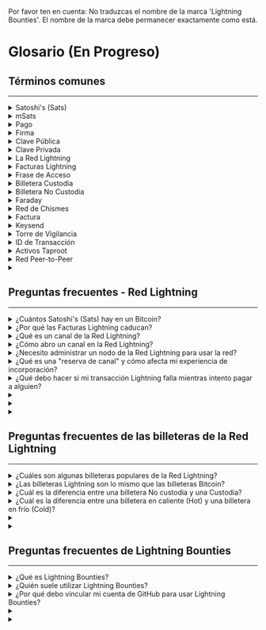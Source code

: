 Por favor ten en cuenta: No traduzcas el nombre de la marca 'Lightning Bounties'. El nombre de la marca debe permanecer exactamente como está.

# Glosario (En Progreso)

## Términos comunes

***

<details>

<summary> Satoshi's (Sats) </summary>

Un satoshi es 1/100 millonésima parte de un Bitcoin. En la Red Lightning, un satoshi se puede dividir aún más en 1000 partes (llamado [millisatoshi](https://docs.lightning.engineering/community-resources/glossary#millisatoshi)). Se le pone ese nombre en honor al creador de Bitcoin, [Satoshi Nakamoto](https://docs.lightning.engineering/community-resources/glossary#satoshi-nakamoto).

</details>

<details>

<summary> mSats </summary>

Los mSats son cada 1/1000 (una milésima) de un satoshi. Un satoshi es la unidad más pequeña para bitcoin, pero lightning puede manejar con unidades aún más pequeñas mientras los canales están abiertos. La cantidad es [redondeada hacia abajo](https://github.com/lightningnetwork/lnd/blob/master/lnwire/msat.go#L22-L24) al satoshi más cercano cuando se cierra el canal y se difunde en la cadena de bloques para cumplir con el límite de bitcoin.

</details>

<details>

<summary> Pago </summary>

Un pago es una transacción que ocurre en la red lightning. Los pagos se enrutan a través de canales de pago lightning y no se registran en la cadena de bloques de bitcoin.

_Crédito: bitcoin.design_

</details>

<details>

<summary> Firma </summary>

Dado que una [clave privada](https://bitcoin.design/guide/glossary/#private-key) puede usarse para demostrar que el titular controla una dirección específica, por lo tanto, puede autorizar transacciones desde la dirección. Esto se llama una firma digital.

<img src="../../.gitbook/assets/image (4).png" alt="https://bitcoin.design/assets/images/guide/glossary/signature.jpg" data-size="original">

Una de las actividades más importantes de la red Bitcoin es verificar que las firmas sean válidas.

_Crédito: bitcoin.design_

</details>

<details>

<summary> Clave Pública </summary>

La clave pública de una dirección de bitcoin se puede derivar de la clave privada. La propia dirección es un hash de la clave pública.

</details>

<details>

<summary> Clave Privada </summary>

Cada dirección de Bitcoin tiene una clave pública y una clave privada correspondiente, juntas se llaman un par de claves. Si tienes acceso a ambas, la clave pública y privada, efectivamente controlas los fondos de la dirección. Al igual que con las billeteras HD, también hay pares de claves que controlan _ramas_ en el árbol jerárquico de la billetera y en la parte superior está el par de claves extendido (x-pub y x-prv para abreviar) que controla todas las direcciones en la billetera.

La clave privada es una cadena de caracteres hexadecimal de 64 dígitos (o 256 si se describe en binario con 1's y 0's) generada por el algoritmo de cifrado. Se ven algo así en forma hexadecimal:

`5KYZdUEo39z3FPrtuX2QbbwGnNP5zTd7yyr2SC1j299sBCnWjss`

O para la clave privada extendida:

`xprv9zrji5mK3nb4RbuR2ZYFtyzK3gn78KnEzkNP4ZxwwPPwcgQQVZqnjTMAGxmmM3jpmfsthQUtfD9iYPvnaqwejCjcyEswLqEhX4LPKNFUXT5`

_Crédito: bitcoin.design_

</details>

<details>

<summary> La Red Lightning </summary>

La [red lightning](https://lightning.network/) extiende bitcoin con canales de pago para aumentar la velocidad de las transacciones y reducir los costos. Está siendo ampliamente adoptada y aceptada como la forma preferida de escalar bitcoin.

_Crédito: bitcoin.design_

</details>

<details>

<summary>Facturas Lightning </summary>

Los usuarios de la red lightning utilizan una factura lightning para solicitar un pago. Está definido por [BOLT 11](https://github.com/lightningnetwork/lightning-rfc/blob/master/11-payment-encoding.md) e incluye una cantidad a pagar, destino del pago y un mensaje opcional. A diferencia de las direcciones de bitcoin, las facturas lightning caducan después de un tiempo determinado. Por defecto, este está configurado para 60 minutos.

_Crédito: bitcoin.design_

</details>

<details>

<summary> Frase de Acceso </summary>

Se puede agregar una frase de acceso a la [frase de recuperación](https://bitcoin.design/guide/glossary/#recovery-phrase) para mayor seguridad. Técnicamente, todas las frases de recuperación tienen una frase de acceso. Si el usuario no la establece, se usará una cadena vacía ("") por defecto. Usar la frase de recuperación con o sin la frase de acceso definida por el usuario recuperará dos billeteras DIFERENTES. Las frases de acceso a veces se llaman contraseña, la palabra extra o la palabra 13/25.

_Crédito: bitcoin.design_

</details>

<details>

<summary> Billetera Custodia </summary>

Una billetera custodia es una billetera en la que las claves privadas del usuario son mantenidas por un tercero, como un intercambio. El tercero tiene control total sobre los fondos del usuario, mientras que el usuario solo tiene permiso para enviar y recibir bitcoin.

El tercero es responsable de proporcionar una copia de seguridad de la billetera en caso de que el usuario olvide su información de inicio de sesión. Una billetera custodia está sujeta a las prácticas de seguridad del tercero, lo que reduce la responsabilidad del usuario, pero crea un riesgo mayor para la frase semilla y las claves almacenadas por la billetera si el tercero es hackeado.

</details>

<details>

<summary> Billetera No Custodia </summary>

Las billeteras no custodia le dan al usuario control total sobre sus fondos y las claves privadas asociadas. Al usar una billetera no custodia, un usuario es su propio banco; pueden iniciar transacciones y son responsables de la seguridad de su billetera, incluyendo la protección de su frase semilla, que se puede usar para restaurar su billetera si esta se pierde o se ve comprometida.

</details>

<details>

<summary> Faraday </summary>

Faraday es un software de análisis desarrollado por Lightning Labs que puede ayudar a identificar [necesidades de liquidez](https://docs.lightning.engineering/community-resources/glossary#liquidity-management) y canales rentables en un [Nodo Lightning](https://docs.lightning.engineering/community-resources/glossary#lightning-network-node).

</details>

<details>

<summary>Red de Chismes </summary>

La red de chismes de Lightning se utiliza para transmitir información sobre canales y pares.

</details>

<details>

<summary> Factura </summary>

Para recibir pagos de Lightning, el destinatario generalmente emite una factura que contiene información como una [clave pública](https://docs.lightning.engineering/community-resources/glossary#public-key), [hash de pago](https://docs.lightning.engineering/community-resources/glossary#payment-hash), o un monto y etiqueta de la factura. Las facturas están definidas en [BOLT 11](https://www.bolt11.org/).

</details>

<details>

<summary> Keysend </summary>

Keysend permite a los usuarios de la Red Lightning enviar fondos a una clave pública de un nodo.

</details>

<details>

<summary> Torre de Vigilancia </summary>

Una torre de Vigilancia consiste en un cliente y un servidor. El cliente compartirá información relevante para las [violaciones de canal](https://docs.lightning.engineering/community-resources/glossary#channel-breach) con el servidor, el cual intervendrá en el caso en que observe una violación en la cadena. Se necesitan las Torre de Vigilancia en caso de que el cliente esté desconectado e incapaz de observar la violación por sí mismo.

</details>

<details>

<summary> ID de Transacción </summary>

El ID de la transacción (txid) es el hash de una transacción de Bitcoin. Los canales son identificados por el ID de la transacción de su transacción de financiación.

</details>

<details>

<summary> Activos Taproot </summary>

Un protocolo respaldado por Taproot para emitir activos en Bitcoin que se pueden transferir a través de la Red Lightning para transacciones instantáneas, de alto volumen y con tarifas bajas.

Los Activos Taproot (anteriormente Taro) es un nuevo protocolo respaldado por Taproot diseñado para emitir activos en la blockchain de Bitcoin que se pueden transferir a través de la Red Lightning para transacciones instantáneas, de alto volumen y con tarifas bajas. En esencia, los Activos Taproot aprovechan la seguridad y estabilidad de la red Bitcoin y la velocidad, escalabilidad y bajas tarifas de Lightning.

Resumen de los Activos Taproot:

1. Permite emitir activos en la blockchain de Bitcoin
2. Aprovecha taproot para privacidad y escalabilidad
3. Los activos se pueden depositar en canales Lightning
4. Los activos se pueden transferir a través de la Red Lightning existente


</details>

<details>

<summary> Red Peer-to-Peer </summary>

Una red peer-to-peer es cualquier sistema que no depende de un líder, en el que las conexiones se realizan directamente entre pares sin intermediarios.

</details>

<details>

<summary></summary>

</details>

## Preguntas frecuentes - Red Lightning

***

<details>

<summary> ¿Cuántos Satoshi's (Sats) hay en un Bitcoin? </summary>

Cada una de las 21 millones de unidades de Bitcoin que existirán puede dividirse en 100,000,000 satoshis.

</details>

<details>

<summary> ¿Por qué las Facturas Lightning caducan? </summary>

¿Por qué caducan las facturas? Si las facturas no tuvieran fecha de vencimiento, es probable que los destinatarios se encontraran con problemas de memoria/almacenamiento a medida que el número de preimágenes almacenadas localmente crece con cada intento de pago.

_Crédito: bitcoin.design_

</details>

<details>

<summary> ¿Qué es un canal de la Red Lightning? </summary>

Un canal de la Red Lightning es un canal de pago entre pares que permite transacciones instantáneas y de bajo costo entre dos partes.

</details>

<details>

<summary> ¿Cómo abro un canal en la Red Lightning? </summary>

Abres un canal enviando una pequeña cantidad de Bitcoin a otro nodo o billetera, que sirve como depósito para el canal.

</details>

<details>

<summary> ¿Necesito administrar un nodo de la Red Lightning para usar la red? </summary>

No, no necesitas administrar un nodo para usar la Red Lightning. Puedes usar simplemente una aplicación de billetera Lightning para enviar y recibir pagos.

</details>

<details>

<summary> ¿Qué es una "reserva de canal" y cómo afecta mi experiencia de incorporación? </summary>

La reserva de canal es la cantidad de Bitcoin requerida para abrir un canal de pago. Reservas más altas pueden dificultar la búsqueda de nodos y la apertura de canales.

</details>

<details>

<summary> ¿Qué debo hacer si mi transacción Lightning falla mientras intento pagar a alguien? </summary>

Las transacciones de la Red Lightning pueden fallar por varias razones comunes. La más frecuente suele ser simplemente no tener fondos suficientes en el canal para cubrir el pago. Asegúrate de tener suficiente dinero en la cuenta desde la que estás enviando y no olvides incluir en el cálculo las tarifas de la red (~2% del monto total que estás intentando enviar).

Otro problema común es que la transacción no pueda encontrar una ruta al nodo Lightning del destinatario. Si esto sucede, simplemente prueba nuevamente unos minutos después.

La Red Lightning sigue evolucionando, por lo que algunas transacciones fallidas son normales. Pero esas dos cosas: fondos insuficientes y problemas de ruteo suelen ser los principales culpables cuando un pago Lightning no se realiza.

</details>

<details>

<summary></summary>

</details>

<details>

<summary></summary>

</details>

<details>

<summary></summary>

</details>

## Preguntas frecuentes de las billeteras de la Red Lightning 

***

<details>

<summary> ¿Cuáles son algunas billeteras populares de la Red Lightning? </summary>

Algunas billeteras de la Red Lightning populares incluyen:

* [Blue Wallet](https://bluewallet.io/)
* [Blink](https://www.blink.sv/)
* [Muun](https://muun.com/)
* [Wallet of Satoshi](https://www.walletofsatoshi.com/)
* [ Zeus Wallet](https://zeusln.com/)
* [Breez](https://breez.technology/)

</details>

<details>

<summary> ¿Las billeteras Lightning son lo mismo que las billeteras Bitcoin? </summary>

No, no son exactamente las mismas.

Una billetera Bitcoin almacena tu Bitcoin y realiza transacciones directamente en la red Bitcoin principal. Sin embargo, con una billetera Lightning, las transacciones se realizan encima de la red Bitcoin utilizando canales especializados entre dos partes. Estos canales permiten transacciones fuera de la cadena que el propio Bitcoin no rastrea. Solo la apertura y cierre de estos canales se registran en la red Bitcoin.

En resumen, aunque ambas billeteras involucran Bitcoin, una billetera lightning aprovecha canales adicionales para facilitar transacciones más rápidas y escalables.

</details>

<details>

<summary> ¿Cuál es la diferencia entre una billetera No custodia y una Custodia? </summary>

**Billetera No custodia:** Una billetera no custodia te proporciona un control total sobre tu clave privada y tu frase de recuperación. Esto significa que tú eres el único que puede iniciar transacciones, asegurando que tus fondos solo se pueden acceder con tu intervención directa. Sin embargo, recuerda que si olvidas o pierdes tu frase de recuperación, la empresa creadora de la billetera no podrá ayudarte a recuperar el acceso a tus fondos.

**Billetera Custodia:** Por otro lado, una billetera custodia toma un enfoque ligeramente diferente. En este tipo de billetera, no tienes control directo sobre la frase de recuperación. En su lugar, normalmente inicias sesión con tu correo electrónico y contraseña. En una billetera custodia, debes confiar en los creadores de la billetera para proteger tu frase de recuperación y tu Bitcoin. Esencialmente, los creadores de la billetera tienen técnicamente el control sobre tus fondos. Muchas bolsas proporcionan billeteras custodia como parte de sus servicios.

En resumen, las billeteras no custodia te brindan un control total, mientras que las billeteras custodia requieren que confíes en los creadores de la billetera para proteger tus fondos. Es importante entender la diferencia y elegir la opción que se alinea con tus preferencias y nivel de confianza.

</details>

<details>

<summary> ¿Cuál es la diferencia entre una billetera en caliente (Hot) y una billetera en frío (Cold)? </summary>

Los términos hot (en caliente) y cold (en frío) describen una billetera en términos de conexión con el internet. Si una billetera está en caliente, está conectada a internet, si está en frío, no lo está.

La idea es que una billetera en frío es menos propensa al robo por terceros a través de Internet. La mayoría de las aplicaciones de billeteras de software se considerarían en caliente (aunque algunas se pueden usar solo para firmar en un dispositivo no conectado a Internet), y la mayoría de las aplicaciones de billeteras de hardware se considerarían en frío (aunque a veces se conectan para fines de firma).

</details>

<details>

<summary></summary>

</details>

<details>

<summary></summary>

</details>



## Preguntas frecuentes de Lightning Bounties

***

<details>

<summary> ¿Qué es Lightning Bounties? </summary>

Lightning Bounties es una plataforma de recompensas por bugs de Web3 adaptada a desarrolladores de código abierto y la Red Lightning. Proporcionamos una plataforma para desarrolladores, cazadores de recompensas por bugs y hackers éticos para descubrir e informar bugs, vulnerabilidades y problemas de seguridad dentro de las aplicaciones y protocolos de la Red Lightning.

Lightning Bounties ofrece una oportunidad para que la comunidad de Lightning aborde proactivamente las posibles amenazas de seguridad y garantice la seguridad e integridad general de la red.

La plataforma facilita la divulgación responsable de vulnerabilidades y recompensa a las personas por sus esfuerzos en identificar e informar problemas de seguridad, contribuyendo en última instancia a la mejora y estabilidad continua de la red Lightning.

A través de Lightning Bounties, los participantes pueden participar en un esfuerzo colaborativo para fortalecer la seguridad del ecosistema Lightning, y contribuir a una red más segura y confiable para todos los usuarios.

</details>

<details>

<summary> ¿Quién suele utilizar Lightning Bounties? </summary>

Lightning Bounties atiende a dos grupos principales: **desarrolladores** y **organizaciones**.

Los **desarrolladores** pueden mostrar sus habilidades, ganar Bitcoin y contribuir al crecimiento de la tecnología web3.

Las **organizaciones** pueden aprovechar un grupo talentoso de desarrolladores para mejorar la calidad y seguridad de sus proyectos de software.

</details>

<details>

<summary> ¿Por qué debo vincular mi cuenta de GitHub para usar Lightning Bounties? </summary>

**Vincular tu cuenta de GitHub a Lightning Bounties es necesario por varias razones:**

<img src="../../.gitbook/assets/image (8).png" alt="" data-size="original">

**EN RESUMEN**: _Vincular tu cuenta de GitHub simplifica la búsqueda de bugs, promueve la colaboración y asegura la distribución adecuada de las recompensas._

</details>

<details>

<summary></summary>

</details>

<details>

<summary></summary>

</details>